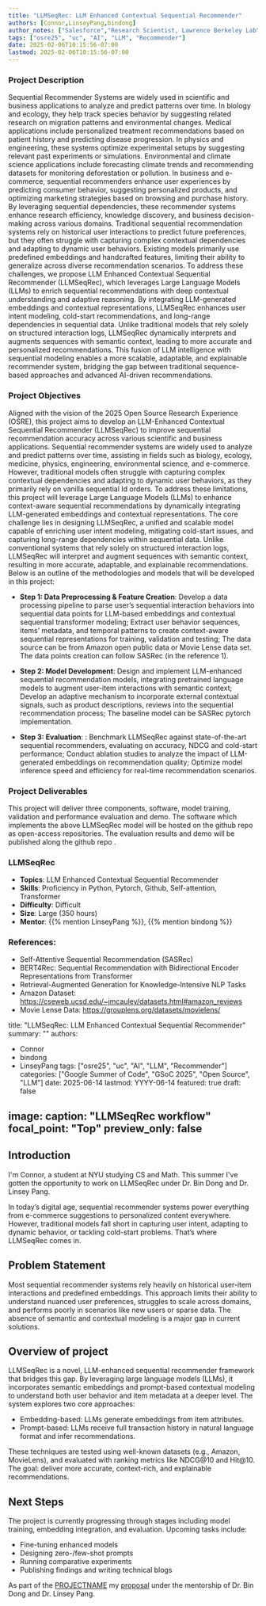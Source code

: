 ```yaml
---
title: "LLMSeqRec: LLM Enhanced Contextual Sequential Recommender"
authors: [Connor,LinseyPang,bindong]
author_notes: ["Salesforce","Research Scientist, Lawrence Berkeley Lab"]
tags: ["osre25", "uc", "AI", "LLM", "Recommender"]
date: 2025-02-06T10:15:56-07:00
lastmod: 2025-02-06T10:15:56-07:00
---
```


###  Project Description
Sequential Recommender Systems are widely used in scientific and business applications to analyze and predict patterns over time. In biology and ecology, they help track species behavior by suggesting related research on migration patterns and environmental changes. Medical applications include personalized treatment recommendations based on patient history and predicting disease progression. In physics and engineering, these systems optimize experimental setups by suggesting relevant past experiments or simulations. Environmental and climate science applications include forecasting climate trends and recommending datasets for monitoring deforestation or pollution. In business and e-commerce, sequential recommenders enhance user experiences by predicting consumer behavior, suggesting personalized products, and optimizing marketing strategies based on browsing and purchase history. By leveraging sequential dependencies, these recommender systems enhance research efficiency, knowledge discovery, and business decision-making across various domains. Traditional sequential recommendation systems rely on historical user interactions to predict future preferences, but they often struggle with capturing complex contextual dependencies and adapting to dynamic user behaviors. Existing models primarily use predefined embeddings and handcrafted features, limiting their ability to generalize across diverse recommendation scenarios. To address these challenges, we propose LLM Enhanced Contextual Sequential Recommender (LLMSeqRec), which leverages Large Language Models (LLMs) to enrich sequential recommendations with deep contextual understanding and adaptive reasoning.
By integrating LLM-generated embeddings and contextual representations, LLMSeqRec enhances user intent modeling, cold-start recommendations, and long-range dependencies in sequential data. Unlike traditional models that rely solely on structured interaction logs, LLMSeqRec dynamically interprets and augments sequences with semantic context, leading to more accurate and personalized recommendations. This fusion of LLM intelligence with sequential modeling enables a more scalable, adaptable, and explainable recommender system, bridging the gap between traditional sequence-based approaches and advanced AI-driven recommendations. 



### Project Objectives
Aligned with the vision of the 2025 Open Source Research Experience (OSRE),  this project aims to develop an LLM-Enhanced Contextual Sequential Recommender (LLMSeqRec) to improve sequential recommendation accuracy across various scientific and business applications. Sequential recommender systems are widely used to analyze and predict patterns over time, assisting in fields such as biology, ecology, medicine, physics, engineering, environmental science, and e-commerce. However, traditional models often struggle with capturing complex contextual dependencies and adapting to dynamic user behaviors, as they primarily rely on vanilla sequential Id orders.
To address these limitations, this project will leverage Large Language Models (LLMs) to enhance context-aware sequential recommendations by dynamically integrating LLM-generated embeddings and contextual representations. The core challenge lies in designing LLMSeqRec, a unified and scalable model capable of enriching user intent modeling, mitigating cold-start issues, and capturing long-range dependencies within sequential data. Unlike conventional systems that rely solely on structured interaction logs, LLMSeqRec will interpret and augment sequences with semantic context, resulting in more accurate, adaptable, and explainable recommendations. Below is an outline of the methodologies and models that will be developed in this project: 

- **Step 1: Data Preprocessing & Feature Creation**: 
Develop a data processing pipeline to parse user’s sequential interaction behaviors into sequential data points for LLM-based embeddings and contextual sequential transformer modeling; Extract user behavior sequences, items’ metadata, and temporal patterns to create context-aware sequential representations for training, validation and testing; The data source can be from Amazon open public data or Movie Lense data set. The data points creation can follow SASRec (in the reference 1). 


- **Step 2: Model Development**: 
Design and implement LLM-enhanced sequential recommendation models, integrating pretrained language models to augment user-item interactions with semantic context; Develop an adaptive mechanism to incorporate external contextual signals, such as product descriptions, reviews into the sequential recommendation process; The baseline model can be SASRec pytorch implementation. 


- **Step 3: Evaluation**: :
Benchmark LLMSeqRec against state-of-the-art sequential recommenders, evaluating on accuracy, NDCG and cold-start performance; Conduct ablation studies to analyze the impact of LLM-generated embeddings on recommendation quality; Optimize model inference speed and efficiency for real-time recommendation scenarios.



### Project Deliverables
This project will deliver three components, software, model training, validation and performance evaluation and demo. The software which implements the above LLMSeqRec model will be hosted on the github repo as open-access repositories. The evaluation results and demo will be published along the  github repo .

### LLMSeqRec

- **Topics**:  LLM Enhanced Contextual Sequential Recommender
- **Skills**: Proficiency in Python, Pytorch, Github, Self-attention, Transformer
- **Difficulty**: Difficult
- **Size**: Large (350 hours)
- **Mentor**: {{% mention LinseyPang %}}, {{% mention bindong %}}

### References: 

- Self-Attentive Sequential Recommendation (SASRec)
- BERT4Rec: Sequential Recommendation with Bidirectional Encoder Representations from Transformer
- Retrieval-Augmented Generation for Knowledge-Intensive NLP Tasks
- Amazon Dataset: https://cseweb.ucsd.edu/~jmcauley/datasets.html#amazon_reviews 
- Movie Lense Data:  https://grouplens.org/datasets/movielens/  


title: "LLMSeqRec: LLM Enhanced Contextual Sequential Recommender"
summary: ""
authors: 
  - Connor
  - bindong
  - LinseyPang
tags: ["osre25", "uc", "AI", "LLM", "Recommender"]
categories: ["Google Summer of Code", "GSoC 2025", "Open Source", "LLM"]
date: 2025-06-14
lastmod: YYYY-06-14
featured: true
draft: false

image:
  caption: "LLMSeqRec workflow"
  focal_point: "Top"
  preview_only: false
---

## Introduction

I'm Connor, a student at NYU studying CS and Math. This summer I've gotten the opportunity to work on LLMSeqRec under Dr. Bin Dong and Dr. Linsey Pang. 

In today’s digital age, sequential recommender systems power everything from e-commerce suggestions to personalized content everywhere. However, traditional models fall short in capturing user intent, adapting to dynamic behavior, or tackling cold-start problems. That’s where LLMSeqRec comes in.

## Problem Statement

Most sequential recommender systems rely heavily on historical user-item interactions and predefined embeddings. This approach limits their ability to understand nuanced user preferences, struggles to scale across domains, and performs poorly in scenarios like new users or sparse data. The absence of semantic and contextual modeling is a major gap in current solutions.

## Overview of project

LLMSeqRec is a novel, LLM-enhanced sequential recommender framework that bridges this gap. By leveraging large language models (LLMs), it incorporates semantic embeddings and prompt-based contextual modeling to understand both user behavior and item metadata at a deeper level. The system explores two core approaches:

- Embedding-based: LLMs generate embeddings from item attributes.
- Prompt-based: LLMs receive full transaction history in natural language format and infer recommendations.

These techniques are tested using well-known datasets (e.g., Amazon, MovieLens), and evaluated with ranking metrics like NDCG@10 and Hit@10. The goal: deliver more accurate, context-rich, and explainable recommendations.

## Next Steps

The project is currently progressing through stages including model training, embedding integration, and evaluation. Upcoming tasks include:
- Fine-tuning enhanced models
- Designing zero-/few-shot prompts
- Running comparative experiments
- Publishing findings and writing technical blogs

As part of the [PROJECTNAME](/project/osre25/sf/LLMSeqRec) my [proposal](https://drive.google.com/file/d/1cs9lsjacSJUbXWzTfcHIukfKFwKJjUZF/view?usp=sharing) under the mentorship of Dr. Bin Dong and Dr. Linsey Pang.